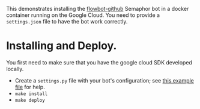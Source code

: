This demonstrates installing the [flowbot-github](https://github.com/SpiderOak/flowbot-github) Semaphor bot in a docker container running on the Google Cloud.
You need to provide a `settings.json` file to have the bot work correctly.

# Installing and Deploy.
You first need to make sure that you have the google cloud SDK developed locally. 

- Create a `settings.py` file with your bot's configuration; see [this example file](https://github.com/SpiderOak/flowbot-github/blob/master/src/settings.json.example) for help.
- `make install`
- `make deploy`
